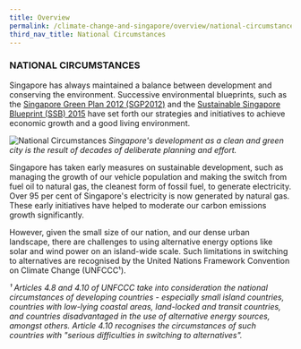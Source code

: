 ```yaml
---
title: Overview
permalink: /climate-change-and-singapore/overview/national-circumstances
third_nav_title: National Circumstances
---
```


### NATIONAL CIRCUMSTANCES

Singapore has always maintained a balance between development and conserving the environment. Successive environmental blueprints, such as the [<a href="https://www.mewr.gov.sg/grab-our-research/singapore-green-plan-2012" target="_blank">Singapore Green Plan 2012 (SGP2012)</a>](https://www.mewr.gov.sg/grab-our-research/singapore-green-plan-2012) and the [<a href="http://www.sustainablesingapore.gov.sg/" target="_blank">Sustainable Singapore Blueprint (SSB) 2015</a>](http://www.sustainablesingapore.gov.sg/) have set forth our strategies and initiatives to achieve economic growth and a good living environment.

![National Circumstances](https://www.nccs.gov.sg/images/default-source/default-album/national-circumstances.jpg "National Circumstances")
*Singapore's development as a clean and green city is the result of decades of deliberate planning and effort.*

Singapore has taken early measures on sustainable development, such as managing the growth of our vehicle population and making the switch from fuel oil to natural gas, the cleanest form of fossil fuel, to generate electricity. Over 95 per cent of Singapore's electricity is now generated by natural gas. These early initiatives have helped to moderate our carbon emissions growth significantly.

However, given the small size of our nation, and our dense urban landscape, there are challenges to using alternative energy options like solar and wind power on an island-wide scale. Such limitations in switching to alternatives are recognised by the United Nations Framework Convention on Climate Change (UNFCCC¹).

*¹ Articles 4.8 and 4.10 of UNFCCC take into consideration the national circumstances of developing countries - especially small island countries, countries with low-lying coastal areas, land-locked and transit countries, and countries disadvantaged in the use of alternative energy sources, amongst others. Article 4.10 recognises the circumstances of such countries with "serious difficulties in switching to alternatives".*
